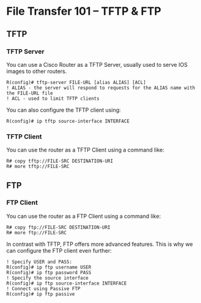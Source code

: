 # File Transfer 101 – TFTP & FTP

## TFTP

### TFTP Server

You can use a Cisco Router as a TFTP Server, usually used to serve IOS images to other routers.

```
R(config)# tftp-server FILE-URL [alias ALIAS] [ACL]
! ALIAS - the server will respond to requests for the ALIAS name with the FILE-URL file
! ACL - used to limit TFTP clients
```

You can also configure the TFTP client using:

```
R(config)# ip tftp source-interface INTERFACE
```

### TFTP Client

You can use the router as a TFTP Client using a command like:

```
R# copy tftp://FILE-SRC DESTINATION-URI
R# more tftp://FILE-SRC
```

## FTP

### FTP Client

You can use the router as a FTP Client using a command like:

```
R# copy ftp://FILE-SRC DESTINATION-URI
R# more ftp://FILE-SRC
```

In contrast with TFTP, FTP offers more advanced features. This is why we can configure the FTP client even further:

```
! Specify USER and PASS:
R(config)# ip ftp username USER
R(config)# ip ftp password PASS
! Specify the source interface
R(config)# ip ftp source-interface INTERFACE
! Connect using Passive FTP
R(config)# ip ftp passive
```
